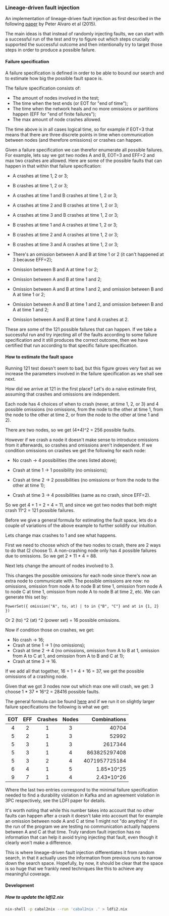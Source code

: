 ### Lineage-driven fault injection

An implementation of lineage-driven fault injection as first described in the
following [paper](http://people.ucsc.edu/~palvaro/molly.pdf) by Peter Alvaro et
al (2015).

The main ideas is that instead of randomly injecting faults, we can start with a
successful run of the test and try to figure out which steps crucially supported
the successful outcome and then intentionally try to target those steps in order
to produce a possible failure.

#### Failure specification

A failure specification is defined in order to be able to bound our search and
to estimate how big the possible fault space is.

The failure specification consists of:

  * The amount of nodes involved in the test;
  * The time when the test ends (or EOT for "end of time");
  * The time when the network heals and no more omissions or partitions happen
    (EFF for "end of finite failures");
  * The max amount of node crashes allowed.

The time above is in all cases logical time, so for example if EOT=3 that means
that there are three discrete points in time when communication between nodes
(and therefore omissions) or crashes can happen.

Given a failure specification we can therefor enumerate all possible failures.
For example, lets say we got two nodes A and B, EOT=3 and EFF=2 and max two
crashes are allowed. Here are some of the possible faults that can happen in
that within that failure specification:

  * A crashes at time 1, 2 or 3;
  * B crashes at time 1, 2 or 3;
  * A crashes at time 1 and B crashes at time 1, 2 or 3;
  * A crashes at time 2 and B crashes at time 1, 2 or 3;
  * A crashes at time 3 and B crashes at time 1, 2 or 3;
  * B crashes at time 1 and A crashes at time 1, 2 or 3;
  * B crashes at time 2 and A crashes at time 1, 2 or 3;
  * B crashes at time 3 and A crashes at time 1, 2 or 3;

  * There's an omission between A and B at time 1 or 2 (it can't happened at 3
    because EFF=2);
  * Omission between B and A at time 1 or 2;
  * Omission between A and B at time 1 and 2;
  * Omission between A and B at time 1 and 2, and omission between B and A at time 1 or 2;
  * Omission between A and B at time 1 and 2, and omission between B and A at time 1 and 2;

  * Omission between A and B at time 1 and A crashes at 2.

These are some of the 121 possible failures that can happen. If we take a
successful run and try injecting all of the faults according to some failure
specification and it still produces the correct outcome, then we have certified
that run according to that specific failure specification.

#### How to estimate the fault space

Running 121 test doesn't seem to bad, but this figure grows very fast as we
increase the parameters involved in the failure specification as we shall see
next.

How did we arrive at 121 in the first place? Let's do a naive estimate first,
assuming that crashes and omissions are independent.

Each node has 4 choices of when to crash (never, at time 1, 2, or 3) and 4
possible omissions (no omissions, from the node to the other at time 1, from the
node to the other at time 2, or from the node to the other at time 1 and 2).

There are two nodes, so we get (4*4)^2 = 256 possible faults.

However if we crash a node it doesn't make sense to introduce omissions from it
afterwards, so crashes and omissions aren't independent. If we condition
omissions on crashes we get the following for each node:

  * No crash -> 4 possibilities (the ones listed above);
  * Crash at time 1 -> 1 possibility (no omissions);

  * Crash at time 2 -> 2 possibilities (no omissions or from the node to the
    other at time 1);
  * Crash at time 3 -> 4 possibilities (same as no crash, since EFF=2).

So we get 4 + 1 + 2 + 4 = 11, and since we got two nodes that both might crash
11^2 = 121 possible failures.

Before we give a general formula for estimating the fault space, lets do a
couple of variations of the above example to further solidify our intuition.

Lets change max crashes to 1 and see what happens.

First we need to choose which of the two nodes to crash, there are 2 ways to do
that (2 choose 1). A non-crashing node only has 4 possible failures due to
omissions. So we get 2 * 11 * 4 = 88.

Next lets change the amount of nodes involved to 3.

This changes the possible omissions for each node since there's now an extra
node to communicate with. The possible omissions are now: no omissions, omission
from node A to node B at time 1, omission from node A to node C at time 1,
omission from node A to node B at time 2, etc. We can generate this set by:

  `PowerSet({ omission("A", to, at) | to in {"B", "C"} and at in {1, 2} })`

Or 2 (to) ^2 (at) ^2 (power set) = 16 possible omissions.

Now if condition those on crashes, we get:

  * No crash -> 16;
  * Crash at time 1 -> 1 (no omissions);
  * Crash at time 2 -> 4 (no omissions, omission from A to B at 1, omission from
    A to C at 1, and omission from A to B and C at 1);
  * Crash at time 3 -> 16.

If we add all that together, 16 + 1 + 4 + 16 = 37, we get the possible omissions
of a crashing node.

Given that we got 3 nodes now out which max one will crash, we get: 3 choose 1 *
37 * 16^2 = 28416 possible faults.

The general formula can be found
[here](https://github.com/symbiont-io/detsys-testkit/blob/main/src/ldfi2/src/Ldfi/Estimate.hs#L156)
and if we run it on slightly larger failure specifications the following is what
we get:

| EOT | EFF | Crashes | Nodes |   Combinations|
|:---:|:---:|:-------:|:-----:|--------------:|
|   4 |   2 |       1 |     3 |         40704 |
|   5 |   2 |       1 |     3 |         52992 |
|   5 |   3 |       1 |     3 |       2617344 |
|   5 |   3 |       1 |     4 |  863825297408 |
|   5 |   3 |       2 |     4 | 4071957725184 |
|   6 |   4 |       1 |     5 |    1.85*10^25 |
|   9 |   7 |       1 |     4 |    2.43*10^26 |

Where the last two entries correspond to the minimal failure specification
needed to find a durability violation in Kafka and an agreement violation in 3PC
respectively, see the LDFI paper for details.

It's worth noting that while this number takes into account that no other faults
can happen after a crash it doesn't take into account that for example an
omission between node A and C at time 1 might not "do anything" if in the run of
the program we are testing no communication actually happens between A and C at
that time. Truly random fault injection has no information that can help it
avoid trying injecting that fault, even though it clearly won't make a difference.

This is where lineage-driven fault injection differentiates it from random
search, in that it actually uses the information from previous runs to narrow
down the search space. Hopefully, by now, it should be clear that the space is
so huge that we frankly need techniques like this to achieve any meaningful
coverage.

#### Development

##### How to update the ldfi2.nix

```bash
nix-shell -p cabal2nix --run 'cabal2nix .' > ldfi2.nix
```
